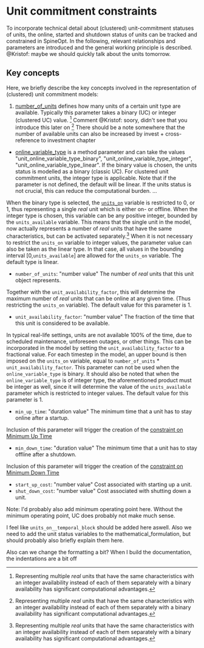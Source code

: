 # Unit commitment constraints

To incorporate technical detail about (clustered) unit-commitment statuses of units, the online, started and shutdown status of units can be tracked and constrained in SpineOpt.
In the following, relevant relationships and parameters are introduced and the general working principle is described.
@Kristof: maybe we should quickly talk about the units tomorrow.

## Key concepts
Here, we briefly describe the key concepts involved in the representation of (clustered) unit commitment models:

1. [number\_of\_units](@ref) defines how many units of a certain unit type are available. Typically this parameter takes a binary (UC) or integer (clustered UC) value. [^1]
Comment @Kristof: soory, didn't see that you introduce this later on
[^1] There should be a note somewhere that the number of available units can also be increased by invest + cross-reference to investment chapter

* [online\_variable\_type](@ref) is a method parameter and can take the values "unit\_online\_variable\_type\_binary", "unit\_online\_variable\_type\_integer", "unit\_online\_variable\_type\_linear". If the binary value is chosen, the units status is modelled as a binary (classic UC). For clustered unit commitment units, the integer type is applicable. Note that if the parameter is not defined, the default will be linear. If the units status is not crucial, this can reduce the computational burden.
...

 When the binary type is selected, the [`units_on`](../mathematical_formulation/variables#units_on) variable is restricted to $0$, or $1$, thus representing a single *real* unit which is either on- or offline. When the integer type is chosen, this variable can be any positive integer, bounded by the `units_available` variable. This means that the single unit in the model, now actually represents a number of *real* units that have the same characteristics, but can be activated separately.[^1] When it is not necessary to restrict the `units_on` variable to integer values, the parameter value can also be taken as the linear type. In that case, all values in the bounding interval $[0,$`units_available`$]$ are allowed for the `units_on` variable. The default type is linear.  

[^1]: Representing multiple *real* units that have the same characteristics with an integer availability instead of each of them separately with a binary availability has significant computational advantages.

* `number_of_units`: "number value"
The number of *real* units that this unit object represents.

Together with the `unit_availability_factor`, this will determine the maximum number of *real* units that can be online at any given time. (Thus restricting the `units_on` variable). The default value for this parameter is $1$.

* `unit_availability_factor`: "number value"
The fraction of the time that this unit is considered to be available.

In typical real-life settings, units are not available $100$% of the time, due to scheduled maintenance, unforeseen outages, or other things. This can be incorporated in the model by setting the `unit_availability_factor` to a fractional value. For each timestep in the model, an upper bound is then imposed on the `units_on` variable, equal to `number_of_units` $*$ `unit_availability_factor`. This parameter can not be used when the `online_variable_type` is binary. It should also be noted that when the `online_variable_type` is of integer type, the aforementioned product must be integer as well, since it will determine the value of the `units_available` parameter which is restricted to integer values. The default value for this parameter is $1$.


* `min_up_time`: "duration value"
The minimum time that a unit has to stay online after a startup.

Inclusion of this parameter will trigger the creation of the [constraint on Minimum Up Time](../mathematical_formulation/constraints.html#Minimum-up-time-(basic-version))

* `min_down_time`: "duration value"
The minimum time that a unit has to stay offline after a shutdown.

Inclusion of this parameter will trigger the creation of the [constraint on Minimum Down Time](../mathematical_formulation/constraints.html#Minimum-down-time-(basic-version))

* `start_up_cost`: "number value"
Cost associated with starting up a unit.
* `shut_down_cost`: "number value"
Cost associated with shutting down a unit.

Note: I'd probably also add minimum operating point here. Without the minimum operating point, UC does probably not make much sense.

I feel like `units_on__temporal_block` should be added here aswell.
Also we need to add the unit status variables to the mathematical_formulation, but should probably also briefly explain them here.

Also can we change the formatting a bit? When I build the documentation, the indentations are a bit off
